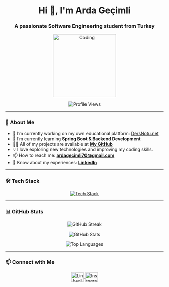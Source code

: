 ### <h1 align="center">Hi 👋, I'm Arda Geçimli</h1>
<h3 align="center">A passionate Software Engineering student from Turkey</h3>

<p align="center">
  <img src="https://i.pinimg.com/originals/e8/f4/53/e8f453469a3ec97ecd354df465d73913.gif" width="200" alt="Coding">
</p>

<p align="center">
  <img src="https://komarev.com/ghpvc/?username=ardagecimli0&label=Profile%20views&color=0e75b6&style=flat" alt="Profile Views">
</p>

---

### 🚀 About Me

- 🔭 I’m currently working on my own educational platform: [DersNotu.net](https://www.dersnotu.net)
- 🌱 I’m currently learning **Spring Boot & Backend Development**
- 👨‍💻 All of my projects are available at **[My GitHub](https://github.com/ardagecimli0)**
- 💡 I love exploring new technologies and improving my coding skills.
- 📫 How to reach me: **ardagecimli70@gmail.com**
- 📄 Know about my experiences: **[LinkedIn](https://www.linkedin.com/in/ardagecimli)**
---

### 🛠️ Tech Stack

<p align="center">
  <a href="https://github.com/ardagecimli0/github-readme-tech-stack">
    <img src="https://github-readme-tech-stack.vercel.app/api/cards?title=Tech%20Stack&align=center&fontSize=16&lineCount=2&theme=tokyonight&width=600&langs=Java,Spring%20Boot,MySQL,HTML,CSS,JavaScript,Photoshop" alt="Tech Stack"/>
  </a>
</p>

---

### 📊 GitHub Stats

<p align="center">
  <img src="https://github-readme-streak-stats.herokuapp.com/?user=ardagecimli0&theme=tokyonight" alt="GitHub Streak"/>
</p>

<p align="center">
  <img src="https://github-readme-stats.vercel.app/api?username=ardagecimli0&show_icons=true&theme=tokyonight" alt="GitHub Stats"/>
</p>

<p align="center">
  <img src="https://github-readme-stats.vercel.app/api/top-langs/?username=ardagecimli0&layout=compact&theme=tokyonight" alt="Top Languages"/>
</p>

---

### 📫 Connect with Me

<p align="center">
  <a href="https://linkedin.com/in/ardagecimli" target="blank">
    <img align="center" src="https://raw.githubusercontent.com/rahuldkjain/github-profile-readme-generator/master/src/images/icons/Social/linked-in-alt.svg" alt="LinkedIn" height="30" width="40"/>
  </a>
  <a href="https://instagram.com/arda.gecimlii" target="blank">
    <img align="center" src="https://raw.githubusercontent.com/rahuldkjain/github-profile-readme-generator/master/src/images/icons/Social/instagram.svg" alt="Instagram" height="30" width="40"/>
  </a>
</p>
